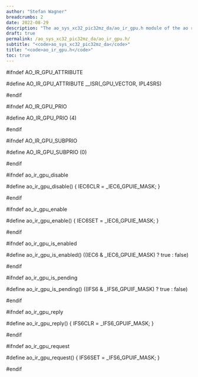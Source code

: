 ```yaml
---
author: "Stefan Wagner"
breadcrumbs: 2
date: 2022-08-29
description: "The ao_sys_xc32_pic32mz_da/ao_ir_gpu.h module of the ao real-time operating system."
draft: true
permalink: /ao_sys_xc32_pic32mz_da/ao_ir_gpu.h/ 
subtitle: "<code>ao_sys_xc32_pic32mz_da</code>"
title: "<code>ao_ir_gpu.h</code>"
toc: true
---
```


#ifndef AO_IR_GPU_ATTRIBUTE

#define AO_IR_GPU_ATTRIBUTE     __ISR(_GPU_VECTOR, IPL4SRS)

#endif

#ifndef AO_IR_GPU_PRIO

#define AO_IR_GPU_PRIO          (4)

#endif

#ifndef AO_IR_GPU_SUBPRIO

#define AO_IR_GPU_SUBPRIO       (0)

#endif

#ifndef ao_ir_gpu_disable

#define ao_ir_gpu_disable()     { IEC6CLR = _IEC6_GPUIE_MASK; }

#endif

#ifndef ao_ir_gpu_enable

#define ao_ir_gpu_enable()      { IEC6SET = _IEC6_GPUIE_MASK; }

#endif

#ifndef ao_ir_gpu_is_enabled

#define ao_ir_gpu_is_enabled()  ((IEC6 & _IEC6_GPUIE_MASK) ? true : false)

#endif

#ifndef ao_ir_gpu_is_pending

#define ao_ir_gpu_is_pending()  ((IFS6 & _IFS6_GPUIF_MASK) ? true : false)

#endif

#ifndef ao_ir_gpu_reply

#define ao_ir_gpu_reply()       { IFS6CLR = _IFS6_GPUIF_MASK; }

#endif

#ifndef ao_ir_gpu_request

#define ao_ir_gpu_request()     { IFS6SET = _IFS6_GPUIF_MASK; }

#endif

